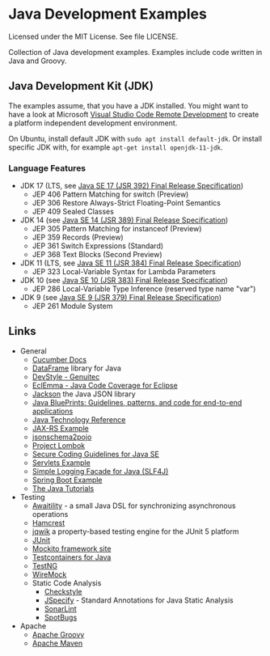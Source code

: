 # Java Development Examples

Licensed under the MIT License. See file LICENSE.

Collection of Java development examples. Examples include code written in Java and Groovy.

## Java Development Kit (JDK)

The examples assume, that you have a JDK installed. You might want to have a look at Microsoft [Visual Studio Code Remote Development](https://code.visualstudio.com/docs/remote/remote-overview) to create a platform independent development environment.

On Ubuntu, install default JDK with `sudo apt install default-jdk`. Or install specific JDK with, for example `apt-get install openjdk-11-jdk`.

### Language Features

- JDK 17 (LTS, see [Java SE 17 (JSR 392) Final Release Specification](https://cr.openjdk.java.net/~iris/se/17/latestSpec/#Features))
  - JEP 406 Pattern Matching for switch (Preview)
  - JEP 306 Restore Always-Strict Floating-Point Semantics
  - JEP 409 Sealed Classes
- JDK 14 (see [Java SE 14 (JSR 389) Final Release Specification](https://cr.openjdk.java.net/~iris/se/14/latestSpec/#Features))
  - JEP 305 Pattern Matching for instanceof (Preview)
  - JEP 359 Records (Preview)
  - JEP 361 Switch Expressions (Standard)
  - JEP 368 Text Blocks (Second Preview)
- JDK 11 (LTS, see [Java SE 11 (JSR 384) Final Release Specification](https://cr.openjdk.java.net/~iris/se/11/spec/fr/java-se-11-fr-spec/#Feature-details))
  - JEP 323 Local-Variable Syntax for Lambda Parameters
- JDK 10 (see [Java SE 10 (JSR 383) Final Release Specification](https://cr.openjdk.java.net/~iris/se/10/fr/java-se-10-fr-spec/#Feature-details))
  - JEP 286 Local-Variable Type Inference (reserved type name "var")
- JDK 9 (see [Java SE 9 (JSR 379) Final Release Specification](https://cr.openjdk.org/~iris/se/9/java-se-9-fr-spec/#Feature-details))
  - JEP 261 Module System

## Links

* General
    * [Cucumber Docs](https://cucumber.io/docs/cucumber/ "Cucumber Docs")
    * [DataFrame](https://github.com/vmzakharov/dataframe-ec) library for Java
    * [DevStyle - Genuitec](https://www.genuitec.com/products/devstyle/ "DevStyle - Genuitec")
    * [EclEmma - Java Code Coverage for Eclipse](https://www.eclemma.org/ "EclEmma - Java Code Coverage for Eclipse")
    * [Jackson](https://github.com/FasterXML/jackson) the Java JSON library
    * [Java BluePrints: Guidelines, patterns, and code for end-to-end applications](https://www.oracle.com/technetwork/java/index-jsp-136701.html "Java BluePrints: Guidelines, patterns, and code for end-to-end applications")
    * [Java Technology Reference](https://www.oracle.com/technetwork/java/index-jsp-142903.html "Java Technology Reference")
    * [JAX-RS Example](https://github.com/mneiferbag/java-jaxrs)
    * [jsonschema2pojo](http://www.jsonschema2pojo.org/ "jsonschema2pojo")
    * [Project Lombok](https://projectlombok.org/)
    * [Secure Coding Guidelines for Java SE](https://www.oracle.com/technetwork/java/seccodeguide-139067.html "Secure Coding Guidelines for Java SE")
    * [Servlets Example](https://github.com/mneiferbag/java-servlets)
    * [Simple Logging Facade for Java (SLF4J)](http://www.slf4j.org/)
    * [Spring Boot Example](https://github.com/mneiferbag/java-spring-boot)
    * [The Java Tutorials](https://docs.oracle.com/javase/tutorial/ "The Java Tutorials")
* Testing
    * [Awaitility](https://github.com/awaitility/awaitility) - a small Java DSL for synchronizing asynchronous operations
    * [Hamcrest](http://hamcrest.org/ "Hamcrest")
    * [jqwik](https://jqwik.net/) a property-based testing engine for the JUnit 5 platform
    * [JUnit](https://junit.org/)
    * [Mockito framework site](https://site.mockito.org/ "Mockito framework site")
    * [Testcontainers for Java](https://java.testcontainers.org/)
    * [TestNG](https://testng.org/ "TestNG")
    * [WireMock](https://wiremock.org/)
    * Static Code Analysis
        * [Checkstyle](https://checkstyle.sourceforge.io/ "Checkstyle")
        * [JSpecify](https://jspecify.dev/) - Standard Annotations for Java Static Analysis
        * [SonarLint](https://www.sonarlint.org/)
        * [SpotBugs](https://spotbugs.github.io/ "SpotBugs")
* Apache
    * [Apache Groovy](https://www.groovy-lang.org/ "Apache Groovy")
    * [Apache Maven](http://maven.apache.org/ "Apache Maven")
